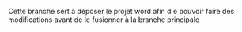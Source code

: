 
Cette branche sert à déposer le projet word afin d e pouvoir faire des modifications avant de le fusionner à la branche principale

